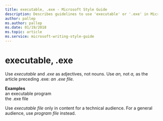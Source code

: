 ```yaml
---
title: executable, .exe - Microsoft Style Guide
description: Describes guidelines to use 'executable' or '.exe' in Microsoft documents and provides alternate examples.
author: pallep
ms.author: pallep
ms.date: 01/19/2018
ms.topic: article
ms.service: microsoft-writing-style-guide
---
```


# executable, .exe

Use *executable* and *.exe* as adjectives, not nouns. Use *an,* not *a,* as the article preceding .exe: *an .exe file.*

**Examples**  
an executable program  
the .exe file  

Use *executable file* only in content for a technical audience. For a general audience, use *program file* instead. 
